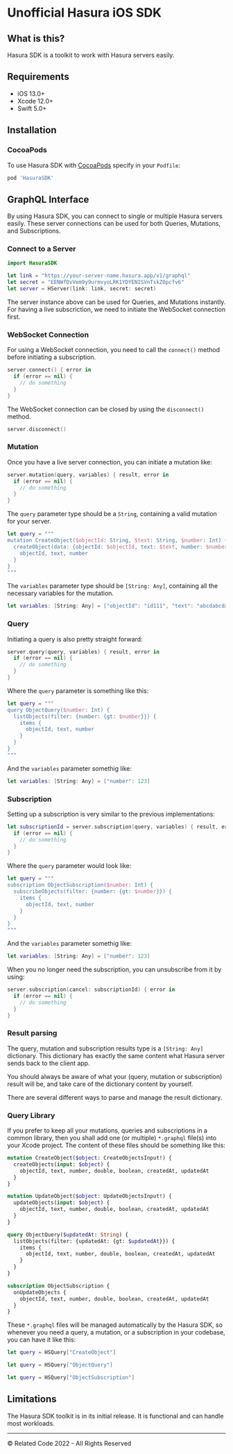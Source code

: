 # Unofficial Hasura iOS SDK

## What is this?

Hasura SDK is a toolkit to work with Hasura servers easily.

## Requirements

- iOS 13.0+
- Xcode 12.0+
- Swift 5.0+

## Installation

### CocoaPods

To use Hasura SDK with [CocoaPods](https://cocoapods.org) specify in your `Podfile`:

```sh
pod 'HasuraSDK'
```

## GraphQL Interface

By using Hasura SDK, you can connect to single or multiple Hasura servers easily. These server connections can be used for both Queries, Mutations, and Subscriptions.

### Connect to a Server

```swift
import HasuraSDK

let link = "https://your-server-name.hasura.app/v1/graphql"
let secret = "EENWfDvVem9y9urmvyoLRK1YDYENISVnTskZOpcfv6"
let server = HServer(link: link, secret: secret)
```

The server instance above can be used for Queries, and Mutations instantly. For having a live subscriction, we need to initiate the WebSocket connection first.

### WebSocket Connection

For using a WebSocket connection, you need to call the `connect()` method before initiating a subscription.

```swift
server.connect() { error in
  if (error == nil) {
    // do something
  }
}
```

The WebSocket connection can be closed by using the `disconnect()` method.

```swift
server.disconnect()
```

### Mutation

Once you have a live server connection, you can initiate a mutation like:

```swift
server.mutation(query, variables) { result, error in
  if (error == nil) {
    // do something
  }
}
```

The `query` parameter type should be a `String`, containing a valid mutation for your server.

```swift
let query = """
mutation CreateObject($objectId: String, $text: String, $number: Int) {
  createObject(data: {objectId: $objectId, text: $text, number: $number}) {
    objectId, text, number
  }
}
"""
```

The `variables` parameter type should be `[String: Any]`, containing all the necessary variables for the mutation.

```swift
let variables: [String: Any] = ["objectId": "id111", "text": "abcdabcdabcd", "number": 123]
```

### Query

Initiating a query is also pretty straight forward:

```swift
server.query(query, variables) { result, error in
  if (error == nil) {
    // do something
  }
}
```

Where the `query` parameter is something like this:

```swift
let query = """
query ObjectQuery($number: Int) {
  listObjects(filter: {number: {gt: $number}}) {
    items {
      objectId, text, number
    }
  }
}
"""
```

And the `variables` parameter somethig like:

```swift
let variables: [String: Any] = ["number": 123]
```

### Subscription

Setting up a subscription is very similar to the previous implementations:

```swift
let subscriptionId = server.subscription(query, variables) { result, error in
  if (error == nil) {
    // do something
  }
}
```

Where the `query` parameter would look like:

```swift
let query = """
subscription ObjectSubscription($number: Int) {
  subscribeObjects(filter: {number: {gt: $number}}) {
    items {
      objectId, text, number
    }
  }
}
"""
```

And the `variables` parameter somethig like:

```swift
let variables: [String: Any] = ["number": 123]
```

When you no longer need the subscription, you can unsubscribe from it by using:

```swift
server.subscription(cancel: subscriptionId) { error in
  if (error == nil) {
    // do something
  }
}
```

### Result parsing

The query, mutation and subscription results type is a `[String: Any]` dictionary. This dictionary has exactly the same content what Hasura server sends back to the client app.

You should always be aware of what your (query, mutation or subscription) result will be, and take care of the dictionary content by yourself.

There are several different ways to parse and manage the result dictionary.

### Query Library

If you prefer to keep all your mutations, queries and subscriptions in a common library, then you shall add one (or multiple) `*.graphql` file(s) into your Xcode project. The content of these files should be something like this:

```graphql
mutation CreateObject($object: CreateObjectsInput!) {
  createObjects(input: $object) {
    objectId, text, number, double, boolean, createdAt, updatedAt
  }
}

mutation UpdateObject($object: UpdateObjectsInput!) {
  updateObjects(input: $object) {
    objectId, text, number, double, boolean, createdAt, updatedAt
  }
}

query ObjectQuery($updatedAt: String) {
  listObjects(filter: {updatedAt: {gt: $updatedAt}}) {
    items {
      objectId, text, number, double, boolean, createdAt, updatedAt
    }
  }
}

subscription ObjectSubscription {
  onUpdateObjects {
    objectId, text, number, double, boolean, createdAt, updatedAt
  }
}
```

These `*.graphql` files will be managed automatically by the Hasura SDK, so whenever you need a query, a mutation, or a subscription in your codebase, you can have it like this:

```swift
let query = HSQuery["CreateObject"]
```

```swift
let query = HSQuery["ObjectQuery"]
```

```swift
let query = HSQuery["ObjectSubscription"]
```

## Limitations

The Hasura SDK toolkit is in its initial release. It is functional and can handle most workloads.

---

© Related Code 2022 - All Rights Reserved